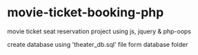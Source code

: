 # movie-ticket-booking-php
movie ticket seat reservation project using js, jquery & php-oops

create database using 'theater_db.sql' file form database folder
